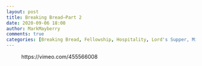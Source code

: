 ```yaml
---
layout: post
title: Breaking Bread—Part 2
date: 2020-09-06 18:00
author: MarkMayberry
comments: true
categories: [Breaking Bread, Fellowship, Hospitality, Lord's Supper, Miracles of Jesus, Sermon, Social Gospel]
---
```

<!-- wp:core-embed/vimeo {"url":"https://vimeo.com/455566008","type":"video","providerNameSlug":"vimeo","className":"wp-embed-aspect-4-3 wp-has-aspect-ratio"} -->
<figure class="wp-block-embed-vimeo wp-block-embed is-type-video is-provider-vimeo wp-embed-aspect-4-3 wp-has-aspect-ratio"><div class="wp-block-embed__wrapper">
https://vimeo.com/455566008
</div></figure>
<!-- /wp:core-embed/vimeo -->
